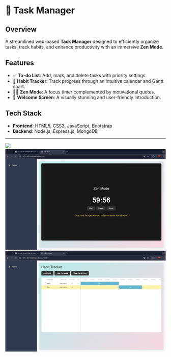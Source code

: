 # 📝 Task Manager

## Overview
A streamlined web-based **Task Manager** designed to efficiently organize tasks, track habits, and enhance productivity with an immersive **Zen Mode**.

## Features
- ✅ **To-do List**: Add, mark, and delete tasks with priority settings.
- 📅 **Habit Tracker**: Track progress through an intuitive calendar and Gantt chart.
- 🧘‍♂️ **Zen Mode**: A focus timer complemented by motivational quotes.
- 🎨 **Welcome Screen**: A visually stunning and user-friendly introduction.

## Tech Stack
- **Frontend**: HTML5, CSS3, JavaScript, Bootstrap
- **Backend**: Node.js, Express.js, MongoDB

---

![](images/To-D0-list.png)
![](images/Zen-mode.png)
![](images/Gantt-chart.png)
